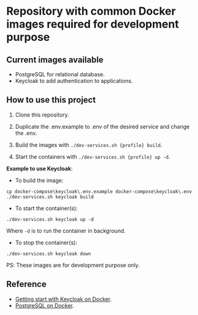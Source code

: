 # Repository with common Docker images required for development purpose

## Current images available

- PostgreSQL for relational database.
- Keycloak to add authentication to applications.

## How to use this project

1. Clone this repository.

2. Duplicate the .env.example to .env of the desired service and change the .env.

4. Build the images with `./dev-services.sh {profile} build`. 

5. Start the containers with `./dev-services.sh {profile} up -d`.

**Example to use Keycloak**:

- To build the image:
```
cp docker-compose\keycloak\.env.example docker-compose\keycloak\.env
./dev-services.sh keycloak build
```

- To start the container(s):
```
./dev-services.sh keycloak up -d
```

Where `-d` is to run the container in background.

- To stop the container(s):
```
./dev-services.sh keycloak down
```

PS: These images are for development purpose only.

## Reference

- [Getting start with Keycloak on Docker](https://www.keycloak.org/getting-started/getting-started-docker).
- [PostgreSQL on Docker](https://hub.docker.com/_/postgres).